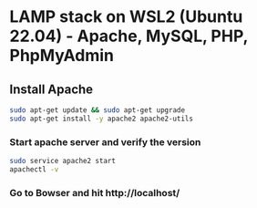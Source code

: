 # LAMP stack on WSL2 (Ubuntu 22.04) - Apache, MySQL, PHP, PhpMyAdmin

## Install Apache

```sh
sudo apt-get update && sudo apt-get upgrade 
sudo apt-get install -y apache2 apache2-utils
```
### Start apache server and verify the version

```sh
sudo service apache2 start 
apachectl -v
```

### Go to Bowser and hit http://localhost/
